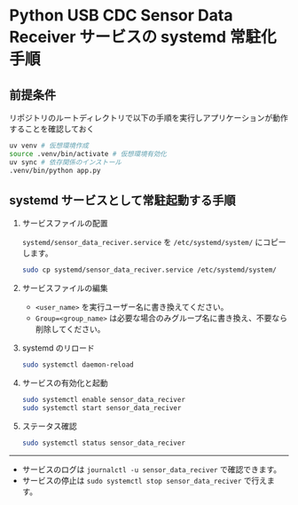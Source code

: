 # Python USB CDC Sensor Data Receiver サービスの systemd 常駐化手順

## 前提条件
リポジトリのルートディレクトリで以下の手順を実行しアプリケーションが動作することを確認しておく

```bash
uv venv # 仮想環境作成
source .venv/bin/activate # 仮想環境有効化
uv sync # 依存関係のインストール
.venv/bin/python app.py
```

## systemd サービスとして常駐起動する手順

1. サービスファイルの配置
   
   `systemd/sensor_data_reciver.service` を `/etc/systemd/system/` にコピーします。
   
   ```bash
   sudo cp systemd/sensor_data_reciver.service /etc/systemd/system/
   ```

2. サービスファイルの編集
   
   - `<user_name>` を実行ユーザー名に書き換えてください。
   - `Group=<group_name>` は必要な場合のみグループ名に書き換え、不要なら削除してください。

3. systemd のリロード
   
   ```bash
   sudo systemctl daemon-reload
   ```

4. サービスの有効化と起動
   
   ```bash
   sudo systemctl enable sensor_data_reciver
   sudo systemctl start sensor_data_reciver
   ```

5. ステータス確認
   
   ```bash
   sudo systemctl status sensor_data_reciver
   ```

---

- サービスのログは `journalctl -u sensor_data_reciver` で確認できます。
- サービスの停止は `sudo systemctl stop sensor_data_reciver` で行えます。
